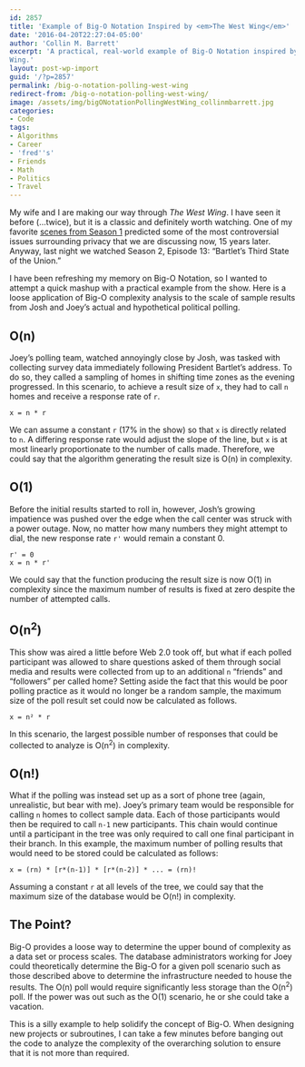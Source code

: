```yaml
---
id: 2857
title: 'Example of Big-O Notation Inspired by <em>The West Wing</em>'
date: '2016-04-20T22:27:04-05:00'
author: 'Collin M. Barrett'
excerpt: 'A practical, real-world example of Big-O Notation inspired by Joey Lucas and Josh Lyman''s polling in The West
Wing.'
layout: post-wp-import
guid: '/?p=2857'
permalink: /big-o-notation-polling-west-wing
redirect-from: /big-o-notation-polling-west-wing/
image: /assets/img/bigONotationPollingWestWing_collinmbarrett.jpg
categories:
- Code
tags:
- Algorithms
- Career
- 'fred''s'
- Friends
- Math
- Politics
- Travel
---
```


My wife and I are making our way through *The West Wing*. I have seen it before (…twice), but it is a classic and
definitely worth watching. One of my favorite [scenes from Season 1](https://youtu.be/pj4PwyfDNuI) predicted some of the
most controversial issues surrounding privacy that we are discussing now, 15 years later. Anyway, last night we watched
Season 2, Episode 13: “Bartlet’s Third State of the Union.”

I have been refreshing my memory on Big-O Notation, so I wanted to attempt a quick mashup with a practical example from
the show. Here is a loose application of Big-O complexity analysis to the scale of sample results from Josh and Joey’s
actual and hypothetical political polling.

## O(n)

Joey’s polling team, watched annoyingly close by Josh, was tasked with collecting survey data immediately following
President Bartlet’s address. To do so, they called a sampling of homes in shifting time zones as the evening progressed.
In this scenario, to achieve a result size of `x`, they had to call `n` homes and receive a response rate of `r`.

```
x = n * r

```

We can assume a constant `r` (17% in the show) so that `x` is directly related to `n`. A differing response rate would
adjust the slope of the line, but `x` is at most linearly proportionate to the number of calls made. Therefore, we could
say that the algorithm generating the result size is O(n) in complexity.

## O(1)

Before the initial results started to roll in, however, Josh’s growing impatience was pushed over the edge when the call
center was struck with a power outage. Now, no matter how many numbers they might attempt to dial, the new response rate
`r'` would remain a constant 0.

```
r' = 0
x = n * r'

```

We could say that the function producing the result size is now O(1) in complexity since the maximum number of results
is fixed at zero despite the number of attempted calls.

## O(n<sup>2</sup>)

This show was aired a little before Web 2.0 took off, but what if each polled participant was allowed to share questions
asked of them through social media and results were collected from up to an additional `n` “friends” and “followers” per
called home? Setting aside the fact that this would be poor polling practice as it would no longer be a random sample,
the maximum size of the poll result set could now be calculated as follows.

```
x = n² * r

```

In this scenario, the largest possible number of responses that could be collected to analyze is O(n<sup>2</sup>) in
complexity.

## O(n!)

What if the polling was instead set up as a sort of phone tree (again, unrealistic, but bear with me). Joey’s primary
team would be responsible for calling `n` homes to collect sample data. Each of those participants would then be
required to call `n-1` new participants. This chain would continue until a participant in the tree was only required to
call one final participant in their branch. In this example, the maximum number of polling results that would need to be
stored could be calculated as follows:

```
x = (rn) * [r*(n-1)] * [r*(n-2)] * ... = (rn)!

```

Assuming a constant `r` at all levels of the tree, we could say that the maximum size of the database would be O(n!) in
complexity.

## The Point?

Big-O provides a loose way to determine the upper bound of complexity as a data set or process scales. The database
administrators working for Joey could theoretically determine the Big-O for a given poll scenario such as those
described above to determine the infrastructure needed to house the results. The O(n) poll would require significantly
less storage than the O(n<sup>2</sup>) poll. If the power was out such as the O(1) scenario, he or she could take a
vacation.

This is a silly example to help solidify the concept of Big-O. When designing new projects or subroutines, I can take a
few minutes before banging out the code to analyze the complexity of the overarching solution to ensure that it is not
more than required.